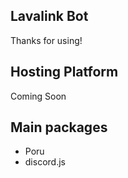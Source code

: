 ## Lavalink Bot
Thanks for using!
## Hosting Platform
Coming Soon
## Main packages
- Poru
- discord.js
